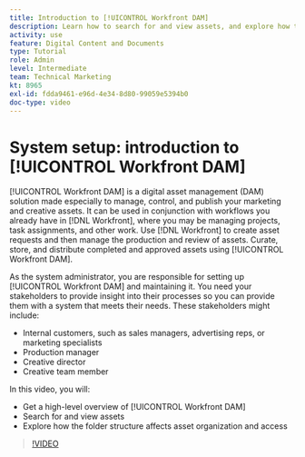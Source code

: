 ```yaml
---
title: Introduction to [!UICONTROL Workfront DAM]
description: Learn how to search for and view assets, and explore how the folder structure affects asset organization and access in [!UICONTROL Workfront DAM].
activity: use
feature: Digital Content and Documents
type: Tutorial
role: Admin
level: Intermediate
team: Technical Marketing
kt: 8965
exl-id: fdda9461-e96d-4e34-8d80-99059e5394b0
doc-type: video
---
```

# System setup: introduction to [!UICONTROL Workfront DAM]

[!UICONTROL Workfront DAM] is a digital asset management (DAM) solution made especially to manage, control, and publish your marketing and creative assets. It can be used in conjunction with workflows you already have in [!DNL Workfront], where you may be managing projects, task assignments, and other work. Use [!DNL Workfront] to create asset requests and then manage the production and review of assets. Curate, store, and distribute completed and approved assets using [!UICONTROL Workfront DAM].


As the system administrator, you are responsible for setting up [!UICONTROL Workfront DAM] and maintaining it. You need your stakeholders to provide insight into their processes so you can provide them with a system that meets their needs. These stakeholders might include:

* Internal customers, such as sales managers, advertising reps, or marketing specialists
* Production manager
* Creative director
* Creative team member

In this video, you will:

* Get a high-level overview of [!UICONTROL Workfront DAM]
* Search for and view assets
* Explore how the folder structure affects asset organization and access

>[!VIDEO](https://video.tv.adobe.com/v/335228/?quality=12&learn=on)
